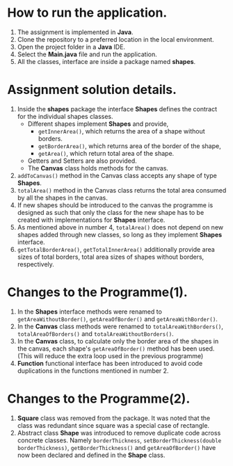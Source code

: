 # How to run the application.
1. The assignment is implemented in **Java**.
2. Clone the repository to a preferred location in the local environment.
3. Open the project folder in a **Java** IDE.
4. Select the **Main.java** file and run the application.
5. All the classes, interface are inside a package named **shapes**.

# Assignment solution details.
1. Inside the **shapes** package the interface **Shapes** defines the contract for the individual shapes classes.
   - Different shapes implement **Shapes** and provide,
     - `getInnerArea()`, which returns the area of a shape without borders.
     - `getBorderArea()`, which returns area of the border of the shape,
     - `getArea()`, which return total area of the shape.
   - Getters and Setters are also provided.
   - The **Canvas** class holds methods for the canvas.
2. `addToCanvas()` method in the Canvas class accepts any shape of type **Shapes**.
3. `totalArea()` method in the Canvas class returns the total area consumed by all the shapes in the canvas.
4. If new shapes should be introduced to the canvas the programme is designed as such that only the class for
   the new shape has to be created with implementations for **Shapes** interface.
5. As mentioned above in number 4, `totalArea()` does not depend on new shapes added through new classes, so long
   as they implement **Shapes** interface.
6. `getTotalBorderArea()`, `getTotalInnerArea()` additionally provide area sizes of total borders, total area
   sizes of shapes without borders, respectively.

# Changes to the Programme(1).
1. In the **Shapes** interface methods were renamed to `getAreaWithoutBorder()`, `getAreaOfBorder()`
   and `getAreaWithBorder()`.
2. In the **Canvas** class methods were renamed to `totalAreaWithBorders()`, `totalAreaOfBorders()` 
   and `totalAreaWithoutBorders()`.
3. In the **Canvas** class, to calculate only the border area of the shapes in the canvas, each shape's 
   `getAreaOfBorder()` method has been used. (This will reduce the extra loop used in the previous programme)
4. **Function** functional interface has been introduced to avoid code duplications in the functions 
   mentioned in number 2.

# Changes to the Programme(2).
1. **Square** class was removed from the package. It was noted that the class was redundant since square was
   a special case of rectangle.
2. Abstract class **Shape** was introduced to remove duplicate code across concrete classes. Namely `borderThickness`,
   `setBorderThickness(double borderThickness)`, `getBorderThickness()` and `getAreaOfBorder()` have now been 
   declared and defined in the **Shape** class.